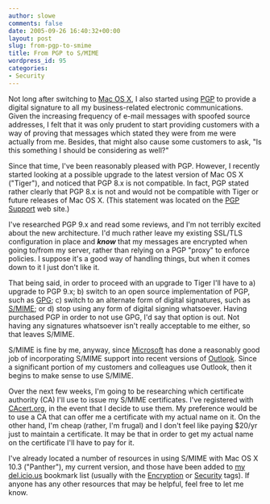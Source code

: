 ```yaml
---
author: slowe
comments: false
date: 2005-09-26 16:40:32+00:00
layout: post
slug: from-pgp-to-smime
title: From PGP to S/MIME
wordpress_id: 95
categories:
- Security
---
```


Not long after switching to [Mac OS X](http://www.apple.com/macosx/), I also started using [PGP](http://www.pgp.com/) to provide a digital signature to all my business-related electronic communications. Given the increasing frequency of e-mail messages with spoofed source addresses, I felt that it was only prudent to start providing customers with a way of proving that messages which stated they were from me were actually from me. Besides, that might also cause some customers to ask, "Is this something I should be considering as well?"

Since that time, I've been reasonably pleased with PGP. However, I recently started looking at a possible upgrade to the latest version of Mac OS X ("Tiger"), and noticed that PGP 8.x is not compatible. In fact, PGP stated rather clearly that PGP 8.x is not and would not be compatible with Tiger or future releases of Mac OS X. (This statement was located on the [PGP Support](http://www.pgpsupport.com/) web site.)

I've researched PGP 9.x and read some reviews, and I'm not terribly excited about the new architecture. I'd much rather leave my existing SSL/TLS configuration in place and **_know_** that my messages are encrypted when going to/from my server, rather than relying on a PGP "proxy" to enforce policies. I suppose it's a good way of handling things, but when it comes down to it I just don't like it.

That being said, in order to proceed with an upgrade to Tiger I'll have to a) upgrade to PGP 9.x; b) switch to an open source implementation of PGP, such as [GPG](http://www.gnupg.org/); c) switch to an alternate form of digital signatures, such as [S/MIME](http://en.wikipedia.org/wiki/S/MIME); or d) stop using any form of digital signing whatsoever. Having purchased PGP in order to not use GPG, I'd say that option is out. Not having any signatures whatsoever isn't really acceptable to me either, so that leaves S/MIME.

S/MIME is fine by me, anyway, since [Microsoft](http://www.microsoft.com/) has done a reasonably good job of incorporating S/MIME support into recent versions of [Outlook](http://www.microsoft.com/office/outlook/). Since a significant portion of my customers and colleagues use Outlook, then it begins to make sense to use S/MIME.

Over the next few weeks, I'm going to be researching which certificate authority (CA) I'll use to issue my S/MIME certificates. I've registered with [CAcert.org](http://www.cacert.org/), in the event that I decide to use them. My preference would be to use a CA that can offer me a certificate with my actual name on it. On the other hand, I'm cheap (rather, I'm frugal) and I don't feel like paying $20/yr just to maintain a certificate. It may be that in order to get my actual name on the certificate I'll have to pay for it.

I've already located a number of resources in using S/MIME with Mac OS X 10.3 ("Panther"), my current version, and those have been added to [my del.icio.us](http://del.icio.us/slowe) bookmark list (usually with the [Encryption](http://del.icio.us/slowe/Encryption) or [Security](http://del.icio.us/slowe/Security) tags). If anyone has any other resources that may be helpful, feel free to let me know.
